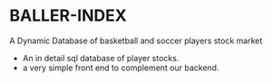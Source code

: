 # BALLER-INDEX
A Dynamic Database of basketball and soccer players stock market
- An in detail sql database of player stocks.
- a very simple front end to complement our backend.
